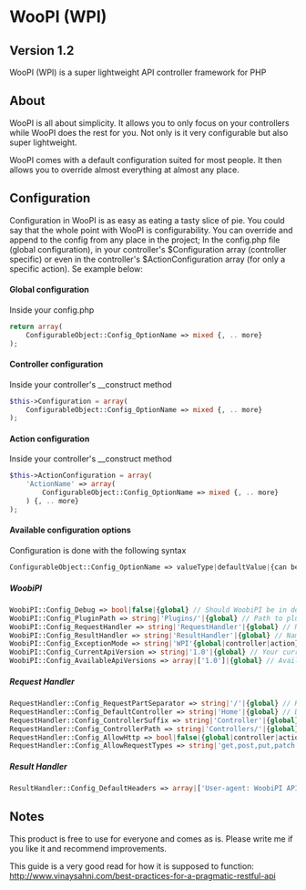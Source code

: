 WooPI (WPI)
==================

Version 1.2
-----------
WooPI (WPI) is a super lightweight API controller framework for PHP

About
-----------
WooPI is all about simplicity. It allows you to only focus on your controllers while WooPI does the rest for you. Not only is it very configurable but also super lightweight.

WooPI comes with a default configuration suited for most people. It then allows you to override almost everything at almost any place.

Configuration
-----------
Configuration in WooPI is as easy as eating a tasty slice of pie. You could say that the whole point with WooPI is configurability. You can override and append to the config from any place in the project; In the config.php file (global configuration), in your controller's $Configuration array (controller specific) or even in the controller's $ActionConfiguration array (for only a specific action). Se example below:

#### Global configuration ####
Inside your config.php

```php
return array(
	ConfigurableObject::Config_OptionName => mixed {, .. more}
);
```

#### Controller configuration ####
Inside your controller's __construct method

```php
$this->Configuration = array(
	ConfigurableObject::Config_OptionName => mixed {, .. more}
);
```

#### Action configuration ####
Inside your controller's __construct method

```php
$this->ActionConfiguration = array(
	'ActionName' => array(
		ConfigurableObject::Config_OptionName => mixed {, .. more}
	) {, .. more}
);
```

#### Available configuration options ####
Configuration is done with the following syntax

```php
ConfigurableObject::Config_OptionName => valueType|defaultValue|{can be overriden in global|controller|action} // Comment
```

##### WoobiPI #####
```php
WoobiPI::Config_Debug => bool|false|{global} // Should WoobiPI be in debug mode
WoobiPI::Config_PluginPath => string|'Plugins/'|{global} // Path to plugins
WoobiPI::Config_RequestHandler => string|'RequestHandler'|{global} // Name of request handler class (allows you to override the requesthandler if you want more functionality)
WoobiPI::Config_ResultHandler => string|'ResultHandler'|{global} // Name of the result handle class (allows you to override the resulthandler if you want more functionality)
WoobiPI::Config_ExceptionMode => string|'WPI'{global|controller|action} // How exceptions are handled (name of result type) i.e. 'Json' would handle exceptions using Json
WoobiPI::Config_CurrentApiVersion => string|'1.0'|{global} // Your current API version (if no version is specified in the url - this will be used)
WoobiPI::Config_AvailableApiVersions => array|['1.0']|{global} // Available versions of your API (put named folders in the Controllers folder with names excactly like in this array)
```

##### Request Handler #####
```php
RequestHandler::Config_RequestPartSeparator => string|'/'|{global} // How to split the request string (default is /(Version)/(Controller)/(Action)/(.. more parameters separated by value specified here))
RequestHandler::Config_DefaultController => string|'Home'|{global} // Default controller if none is specified
RequestHandler::Config_ControllerSuffix => string|'Controller'|{global} // Controller class name suffix
RequestHandler::Config_ControllerPath => string|'Controllers/'|{global} // Path to controllers
RequestHandler::Config_AllowHttp => bool|false|{global|controller|action} // Allow connections to the API without https
RequestHandler::Config_AllowRequestTypes => string|'get,post,put,patch,delete'|{global|controller|action} // Comma separated request types
```

##### Result Handler #####
```php
ResultHandler::Config_DefaultHeaders => array|['User-agent: WoobiPI API ' . WOOBIPI_VERSION]|{global|controller|action} // Default headers to set when responding
```

Notes
-----------
This product is free to use for everyone and comes as is. Please write me if you like it and recommend improvements.

This guide is a very good read for how it is supposed to function: http://www.vinaysahni.com/best-practices-for-a-pragmatic-restful-api
